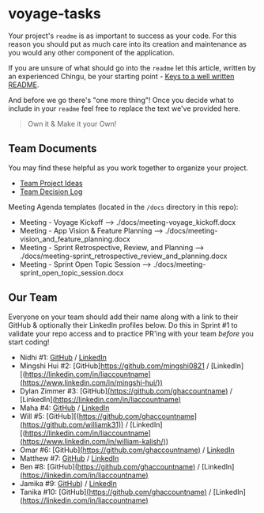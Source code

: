 # voyage-tasks

Your project's `readme` is as important to success as your code. For 
this reason you should put as much care into its creation and maintenance
as you would any other component of the application.

If you are unsure of what should go into the `readme` let this article,
written by an experienced Chingu, be your starting point - 
[Keys to a well written README](https://tinyurl.com/yk3wubft).

And before we go there's "one more thing"! Once you decide what to include
in your `readme` feel free to replace the text we've provided here.

> Own it & Make it your Own!

## Team Documents

You may find these helpful as you work together to organize your project.

- [Team Project Ideas](./docs/team_project_ideas.md)
- [Team Decision Log](./docs/team_decision_log.md)

Meeting Agenda templates (located in the `/docs` directory in this repo):

- Meeting - Voyage Kickoff --> ./docs/meeting-voyage_kickoff.docx
- Meeting - App Vision & Feature Planning --> ./docs/meeting-vision_and_feature_planning.docx
- Meeting - Sprint Retrospective, Review, and Planning --> ./docs/meeting-sprint_retrospective_review_and_planning.docx
- Meeting - Sprint Open Topic Session --> ./docs/meeting-sprint_open_topic_session.docx

## Our Team

Everyone on your team should add their name along with a link to their GitHub
& optionally their LinkedIn profiles below. Do this in Sprint #1 to validate
your repo access and to practice PR'ing with your team *before* you start
coding!

- Nidhi       #1: [GitHub](https://github.com/ghaccountname) / [LinkedIn](https://linkedin.com/in/liaccountname)
- Mingshi Hui #2: [GitHub]https://github.com/mingshi0821 / [LinkedIn][(https://linkedin.com/in/liaccountname](https://www.linkedin.com/in/mingshi-hui/))
- Dylan Zimmer #3: [GitHub][(https://github.com/ghaccountname)](https://github.com/DylanZimmer) / [LinkedIn][(https://linkedin.com/in/liaccountname)](https://www.linkedin.com/in/dylanzimmereads/)
- Maha      #4: [GitHub](https://github.com/ghaccountname) / [LinkedIn](https://linkedin.com/in/liaccountname)
- Will  #5: [GitHub][(https://github.com/ghaccountname](https://github.com/williamk31)) / [LinkedIn][(https://linkedin.com/in/liaccountname](https://www.linkedin.com/in/william-kalish/))
- Omar      #6: [GitHub][(https://github.com/ghaccountname)](https://github.com/oramos-correa) / [LinkedIn](https://linkedin.com/in/liaccountname)
- Matthew      #7: [GitHub](https://github.com/ghaccountname) / [LinkedIn](https://linkedin.com/in/liaccountname)
- Ben       #8: [GitHub][(https://github.com/ghaccountname)](https://github.com/rubenaguilardev) / [LinkedIn][(https://linkedin.com/in/liaccountname)](https://www.linkedin.com/in/rubenaguilar-/)
- Jamika       #9: [GitHub](https://github.com/msjaydee)) / [LinkedIn](https://linkedin.com/in/liaccountname)
- Tanika      #10: [GitHub][(https://github.com/ghaccountname)](https://github.com/twatson07017) / [LinkedIn][(https://linkedin.com/in/liaccountname)](https://www.linkedin.com/in/tanika-watson/)
